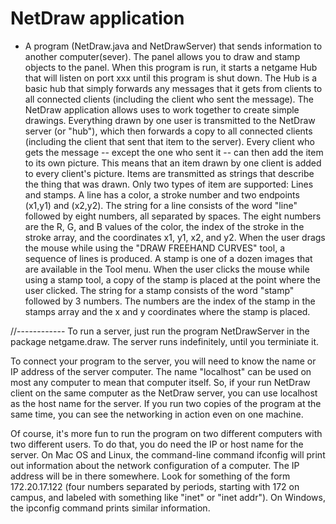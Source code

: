 # NetDraw application
 * A program (NetDraw.java and NetDrawServer) that sends information to another computer(sever). The panel allows you to draw and stamp objects to the panel. When this program is run, it starts a netgame Hub that will listen on port xxx until this program is shut down.  The Hub is a basic hub that simply forwards any messages that it gets from clients to all connected clients (including the client who sent the message).       The NetDraw application allows uses to work together to   create simple drawings.  Everything drawn by one user   is transmitted to the NetDraw server (or "hub"), which   then forwards a copy to all connected clients (including   the client that sent that item to the server).  Every   client who gets the message -- except the one who sent it --   can then add the item to its own picture.  This means   that an item drawn by one client is added to every    client's picture.  Items are transmitted as strings that    describe the thing that was drawn.  Only two types of item    are supported: Lines and stamps.         A line has a color, a stroke number and two endpoints (x1,y1) and (x2,y2).   The string for a line consists of the word "line" followed by eight   numbers, all separated by spaces.  The eight numbers are the R, G, and B   values of the color, the index of the stroke in the stroke array,  and the    coordinates x1, y1, x2, and y2.  When the user drags the mouse while using   the "DRAW FREEHAND CURVES" tool, a sequence of lines is produced.         A stamp is one of a dozen images that are available in the   Tool menu.  When the user clicks the mouse while using a    stamp tool, a copy of the stamp is placed at the point where   the user clicked.  The string for a stamp consists of   the word "stamp" followed by 3 numbers.  The numbers are   the index of the stamp in the stamps array and the x and y coordinates where the stamp is placed.

//------------
To run a server, just run the program NetDrawServer in the package netgame.draw. The server runs indefinitely, until you terminiate it.

To connect your program to the server, you will need to know the name or IP address of the server computer. The name "localhost" can be used on most any computer to mean that computer itself. So, if your run NetDraw client on the same computer as the NetDraw server, you can use localhost as the host name for the server. If you run two copies of the program at the same time, you can see the networking in action even on one machine.

Of course, it's more fun to run the program on two different computers with two different users. To do that, you do need the IP or host name for the server. On Mac OS and Linux, the command-line command ifconfig will print out information about the network configuration of a computer. The IP address will be in there somewhere. Look for something of the form 172.20.17.122 (four numbers separated by periods, starting with 172 on campus, and labeled with something like "inet" or "inet addr"). On Windows, the ipconfig command prints similar information.
